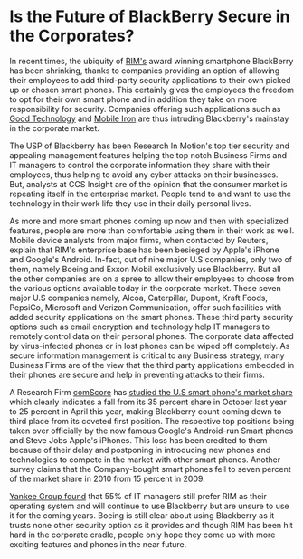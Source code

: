 # Is the Future of BlackBerry Secure in the Corporates?

In recent times, the ubiquity of <a href="http://www.rim.com/">RIM's</a> award winning smartphone BlackBerry has been shrinking, thanks to companies providing an option of allowing their employees to add third-party security applications to their own picked up or chosen smart phones. This certainly gives the employees the freedom to opt for their own smart phone and in addition they take on more responsibility for security. Companies offering such applications such as <a href="http://www.good.com/">Good Technology</a> and <a href="http://www.mobileiron.com/">Mobile Iron</a> are thus intruding Blackberry's mainstay in the corporate market. 

The USP of Blackberry has been Research In Motion's top tier security and appealing management features helping the top notch Business Firms and IT managers to control the corporate information they share with their employees, thus helping to avoid any cyber attacks on their businesses. But, analysts at CCS Insight are of the opinion that the consumer market is repeating itself in the enterprise market. People tend to and want to use the technology in their work life they use in their daily personal lives.

As more and more smart phones coming up now and then with specialized features, people are more than comfortable using them in their work as well. Mobile device analysts from major firms, when contacted by Reuters, explain that RIM's enterprise base has been besieged by Apple's iPhone and Google's Android. In-fact, out of nine major U.S companies, only two of them, namely Boeing and Exxon Mobil exclusively use Blackberry. But all the other companies are on a spree to allow their employees to choose from the various options available today in the corporate market. These seven major U.S companies namely, Alcoa, Caterpillar, Dupont, Kraft Foods, PepsiCo, Microsoft and Verizon Communication, offer such facilities with added security applications on the smart phones. These third party security options such as email encryption and technology help IT managers to remotely control data on their personal phones. The corporate data affected by virus-infected phones or in lost phones can be wiped off completely. As secure information management is critical to any Business strategy, many Business Firms are of the view that the third party applications embedded in their phones are secure and help in preventing attacks to their firms.

A Research Firm <a href="http://www.comscore.com/">comScore</a> has <a href="http://mobithinking.com/stats-corner/global-mobile-statistics-2011-all-quality-mobile-marketing-research-mobile-web-stats-su">studied the U.S smart phone's market share</a> which clearly indicates a fall from its 35 percent share in October last year to 25 percent in April this year, making Blackberry count coming down to third place from its coveted first position. The respective top positions being taken over officially by the now famous Google's Android-run Smart phones and Steve Jobs Apple's iPhones.  This loss has been credited to  them  because of their delay and postponing in introducing new phones and technologies to compete in the market with other smart phones. Another survey claims that the Company-bought smart phones fell to seven percent of the market share in 2010 from 15 percent in 2009.

<a href="http://www.connectindia.in/posts/list/news-blackberry-maker-rim-under-attack-in-its-bastion-1112960.htm">Yankee Group found</a> that 55% of IT managers still prefer RIM as their operating system and will continue to use Blackberry but are unsure to use it for the coming years. Boeing is still clear about using Blackberry as it trusts none other security option as it provides and though RIM has been hit hard in the corporate cradle, people only hope they come up with more exciting features and phones in the near future.

